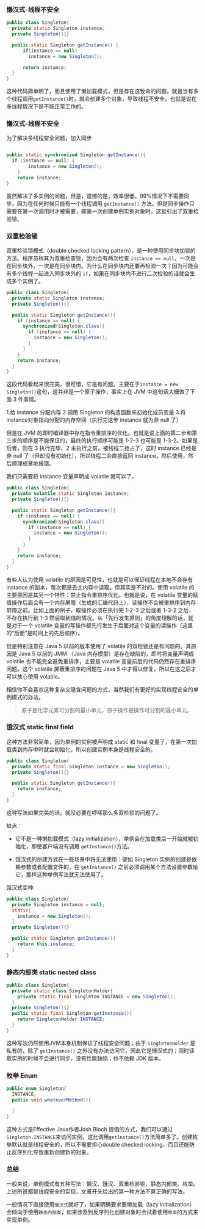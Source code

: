 
### 懒汉式-线程不安全

```java
public class Singleton{
  private static Singleton instance;
  private Singleton(){}

  public static Singleton getInstance() {
      if(instance == null)
        instance = new Singleton();

      return instance;
  }
}
```
这种代码简单明了，而且使用了懒加载模式，但是存在这致命的问题，就是当有多个线程调用`getInstance()`时，就会创建多个对象，导致线程不安全。也就是说在多线程情况下是不能正常工作的。

### 懒汉式-线程不安全

为了解决多线程安全问题，加入同步

```java

public static synchronized Singleton getInstance(){
  if (instance == null) {
        instance = new Singleton();
    }
    return instance;
}
```
虽然解决了多实例的问题，但是，遗憾的是，效率很低，99%情况下不需要同步。因为在任何时候只能有一个线程调用 `getInstance()` 方法。但是同步操作只需要在第一次调用时才被需要，即第一次创建单例实例对象时。这就引出了双重检验锁。


### 双重检验锁
双重检验锁模式（double checked locking pattern），是一种使用同步块加锁的方法。程序员称其为双重检查锁，因为会有两次检查 `instance == null`，一次是在同步块外，一次是在同步块内。为什么在同步块内还要再检验一次？因为可能会有多个线程一起进入同步块外的 `if`，如果在同步块内不进行二次检验的话就会生成多个实例了。


```java
public class Singleton{
  private static Singleton instance;
  private Singleton(){}

  public static Singleton getInstance(){
    if (instance == null) {
      synchronized(Singleton.class){
        if (instance == null) {
          instance = new Singleton();
        }
      }
    }
    return instance;
  }
}

```
这段代码看起来很完美，很可惜，它是有问题。主要在于`instance = new Singleton()`这句，这并非是一个原子操作，事实上在 JVM 中这句话大概做了下面 3 件事情。

1.给 instance 分配内存
2.调用 Singleton 的构造函数来初始化成员变量
3.将instance对象指向分配的内存空间（执行完这步 instance 就为非 null 了）

但是在 JVM 的即时编译器中存在指令重排序的优化。也就是说上面的第二步和第三步的顺序是不能保证的，最终的执行顺序可能是 1-2-3 也可能是 1-3-2。如果是后者，则在 3 执行完毕、2 未执行之前，被线程二抢占了，这时 instance 已经是非 null 了（但却没有初始化），所以线程二会直接返回 instance，然后使用，然后顺理成章地报错。

我们只需要将 instance 变量声明成 volatile 就可以了。

```java
public class Singleton{
  private volatile static Singleton instance;
  private Singleton(){}

  public static Singleton getInstance(){
    if (instance == null) {
      synchronized(Singleton.class){
        if (instance == null) {
          instance = new Singleton();
        }
      }
    }
    return instance;
  }
}
```
有些人认为使用 volatile 的原因是可见性，也就是可以保证线程在本地不会存有 instance 的副本，每次都是去主内存中读取。但其实是不对的。使用 volatile 的主要原因是其另一个特性：禁止指令重排序优化。也就是说，在 volatile 变量的赋值操作后面会有一个内存屏障（生成的汇编代码上），读操作不会被重排序到内存屏障之前。比如上面的例子，取操作必须在执行完 1-2-3 之后或者 1-3-2 之后，不存在执行到 1-3 然后取到值的情况。从「先行发生原则」的角度理解的话，就是对于一个 volatile 变量的写操作都先行发生于后面对这个变量的读操作（这里的“后面”是时间上的先后顺序）。

但是特别注意在 Java 5 以前的版本使用了 volatile 的双检锁还是有问题的。其原因是 Java 5 以前的 JMM （Java 内存模型）是存在缺陷的，即时将变量声明成 volatile 也不能完全避免重排序，主要是 volatile 变量前后的代码仍然存在重排序问题。这个 volatile 屏蔽重排序的问题在 Java 5 中才得以修复，所以在这之后才可以放心使用 volatile。

相信你不会喜欢这种复杂又隐含问题的方式，当然我们有更好的实现线程安全的单例模式的办法。

> 原子是化学元素可分割的最小单元，原子操作是操作可分割的最小单元。

### 饿汉式 static final field

这种方法非常简单，因为单例的实例被声明成 static 和 final 变量了，在第一次加载类到内存中时就会初始化，所以创建实例本身是线程安全的。

```java
public class Singleton{
  private static final Singleton instance = new Singleton();
  private Singleton(){}

  public static Singleton getInstance(){
    return instance;
  }
}
```
这种写法如果完美的话，就没必要在啰嗦那么多双检锁的问题了。

缺点：

- 它不是一种懒加载模式（lazy initialization），单例会在加载类后一开始就被初始化，即使客户端没有调用 `getInstance()`方法。

- 饿汉式的创建方式在一些场景中将无法使用：譬如 Singleton 实例的创建是依赖参数或者配置文件的，在 `getInstance()` 之前必须调用某个方法设置参数给它，那样这种单例写法就无法使用了。

饿汉式变种:

```java
public class Singleton{
  private Singleton instance = null;
  static{
    instance = new Singleton();
  }
  private Singleton(){}

  public static Singleton getInstance(){
    return this.instance;
  }
}
```
### 静态内部类 static nested class


```java
public class Singleton{
  private static class SingletonHolder{
    private static final Singleton INSTANCE = new Singleton();
  }
  private Singleton(){}
  public static final Singleton getInstance(){
    return SingletonHolder.INSTANCE;
  }
}
```

这种写法仍然使用JVM本身机制保证了线程安全问题；由于 `SingletonHolder` 是私有的，除了 `getInstance()` 之外没有办法访问它，因此它是懒汉式的；同时读取实例的时候不会进行同步，没有性能缺陷；也不依赖 JDK 版本。

### 枚举 Enum

```java
public enum Singleton{
  INSTANCE;
  public void whateverMethod(){

  }
}
```
这种方式是Effective Java作者Josh Bloch 提倡的方式，我们可以通过`Singleton.INSTANCE`来访问实例，这比调用`getInstance()`方法简单多了。创建枚举默认就是线程安全的，所以不需要担心double checked locking，而且还能防止反序列化导致重新创建新的对象。

### 总结

一般来说，单例模式有五种写法：懒汉、饿汉、双重检验锁、静态内部类、枚举。上述所说都是线程安全的实现，文章开头给出的第一种方法不算正确的写法。

一般情况下直接使用`饿汉式`就好了，如果明确要求要懒加载（lazy initialization）会倾向于使用`静态内部类`，如果涉及到反序列化创建对象时会试着使用`枚举`的方式来实现单例。

